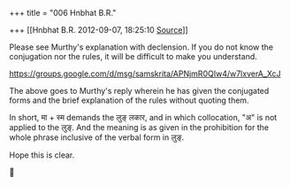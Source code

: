 +++
title = "006 Hnbhat B.R."

+++
[[Hnbhat B.R.	2012-09-07, 18:25:10 [Source](https://groups.google.com/g/samskrita/c/APNjmR0QIw4)]]



Please see Murthy's explanation with declension. If you do not know the conjugation nor the rules, it will be difficult to make you understand.

  

  

<https://groups.google.com/d/msg/samskrita/APNjmR0QIw4/w7lxverA_XcJ>

  

The above goes to Murthy's reply wherein he has given the conjugated forms and the brief explanation of the rules without quoting them.

  

In short, मा + स्म demands the लुङ् लकार, and in which collocation, "अ" is not applied to the लुङ्. And the meaning is as given in the prohibition for the whole phrase inclusive of the verbal form in लुङ्.  

  

Hope this is clear.



